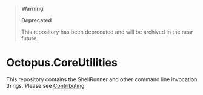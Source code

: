 > **Warning**
>
> **Deprecated**
>
> This repository has been deprecated and will be archived in the near future.
# Octopus.CoreUtilities

This repository contains the ShellRunner and other command line invocation things.
Please see [Contributing](CONTRIBUTING.md)